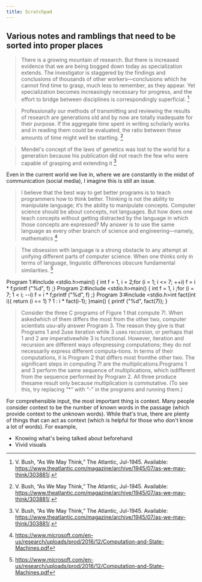 ```yaml
---
title: Scratchpad
---
```


## Various notes and ramblings that need to be sorted into proper places

> There is a growing mountain of research. But there is increased evidence that we are being bogged down today as specialization extends. The investigator is staggered by the findings and conclusions of thousands of other workers—conclusions which he cannot find time to grasp, much less to remember, as they appear. Yet specialization becomes increasingly necessary for progress, and the effort to bridge between disciplines is correspondingly superficial. [^1]

> Professionally our methods of transmitting and reviewing the results of research are generations old and by now are totally inadequate for their purpose. If the aggregate time spent in writing scholarly works and in reading them could be evaluated, the ratio between these amounts of time might well be startling. [^1]

> Mendel's concept of the laws of genetics was lost to the world for a generation because his publication did not reach the few who were capable of grasping and extending it [^1]

Even in the current world we live in, where we are constantly in the midst of communication (social media), I imagine this is still an issue.

[^1]: V. Bush, “As We May Think,” The Atlantic, Jul-1945. Available: <https://www.theatlantic.com/magazine/archive/1945/07/as-we-may-think/303881/>.





> I believe that the best way to get better programs is to teach programmers how to think better. Thinking is not the ability to manipulate language; it’s the ability to manipulate concepts. Computer science should be about concepts, not languages. But how does one teach concepts without getting distracted by the language in which those concepts are expressed? My answer is to use the same language as every other branch of science and engineering—namely, mathematics [^2]

> The obsession with language is a strong obstacle to any attempt at unifying different parts of computer science. When one thinks only in terms of language, linguistic differences obscure fundamental similarities. [^2]

Program 1:#include <stdio.h>main() { int f = 1, i = 2;for (i = 1; i <= 7; ++i) f = i * f;printf ("%d", f) ;}
Program 2:#include <stdio.h>main() { int f = 1, i ;for (i = 7; 1 < i; --i) f = i * f;printf ("%d", f) ;}
Program 3:#include <stdio.h>int fact(int i){ return (i == 1) ? 1 : i * fact(i-1); }main() { printf ("%d", fact(7)); }

>Consider the three C programs of Figure 1 that compute 7!. When askedwhich of them differs the most from the other two, computer scientists usu-ally answer Program 3.  The reason they give is that Programs 1 and 2use iteration while 3 uses recursion, or perhaps that 1 and 2 are imperativewhile 3 is functional. However, iteration and recursion are different ways ofexpressing computations; they do not necessarily express different computa-tions. In terms of their computations, it is Program 2 that differs most fromthe other two. The significant steps in computing 7! are the multiplications.Programs 1 and 3 perform the same sequence of multiplications, which isdifferent from the sequence performed by Program 2. All three produce thesame result only because multiplication is commutative. (To see this, try replacing “*” with “-” in the programs and running them.)

[^2]: https://www.microsoft.com/en-us/research/uploads/prod/2016/12/Computation-and-State-Machines.pdf





For comprehensible input, the most important thing is context. Many people consider context to be the number of known words in the passage (which provide context to the unknown words). While that's true, there are plenty of things that can act as context (which is helpful for those who don't know a lot of words). For example,

* Knowing what's being talked about beforehand
* Vivid visuals